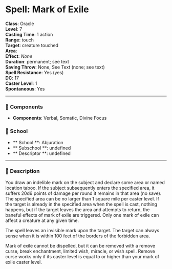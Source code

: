 
# Spell: Mark of Exile
**Class**: Oracle  
**Level**: 7  
**Casting Time**: 1 action  
**Range**: touch  
**Target**: creature touched  
**Area**:   
**Effect**: _None_  
**Duration**: permanent; see text  
**Saving Throw**: None, See Text (none; see text)  
**Spell Resistance**: Yes (yes)  
**DC**: 17  
**Caster Level**: 1  
**Spontaneous**: Yes

---

### 🔮 Components
- **Components**: Verbal, Somatic, Divine Focus

### 🏫 School
- ** School **: Abjuration
- ** Subschool **: undefined
- ** Descriptor **: undefined
---

### 📜 Description
You draw an indelible mark on the subject and declare some area or named location taboo. If the subject subsequently enters the specified area, it suffers 20d6 points of damage per round it remains in that area (no save). The specified area can be no larger than 1 square mile per caster level. If the target is already in the specified area when the spell is cast, nothing happens, but if the target leaves the area and attempts to return, the baneful effects of mark of exile are triggered. Only one mark of exile can affect a creature at any given time. 

The spell leaves an invisible mark upon the target. The target can always sense when it is within 100 feet of the borders of the forbidden area. 

Mark of exile cannot be dispelled, but it can be removed with a remove curse, break enchantment, limited wish, miracle, or wish spell. Remove curse works only if its caster level is equal to or higher than your mark of exile caster level.
